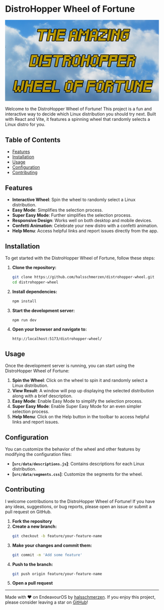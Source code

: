 # DistroHopper Wheel of Fortune

![Title Image](src/assets/title.jpg)

Welcome to the DistroHopper Wheel of Fortune! This project is a fun and interactive way to decide which Linux distribution you should try next. Built with React and Vite, it features a spinning wheel that randomly selects a Linux distro for you.

## Table of Contents

- [Features](#features)
- [Installation](#installation)
- [Usage](#usage)
- [Configuration](#configuration)
- [Contributing](#contributing)

## Features

- **Interactive Wheel**: Spin the wheel to randomly select a Linux distribution.
- **Easy Mode**: Simplifies the selection process.
- **Super Easy Mode**: Further simplifies the selection process.
- **Responsive Design**: Works well on both desktop and mobile devices.
- **Confetti Animation**: Celebrate your new distro with a confetti animation.
- **Help Menu**: Access helpful links and report issues directly from the app.

## Installation

To get started with the DistroHopper Wheel of Fortune, follow these steps:

1. **Clone the repository:**
    ```sh
    git clone https://github.com/halsschmerzen/distrohopper-wheel.git
    cd distrohopper-wheel
    ```

2. **Install dependencies:**
    ```sh
    npm install
    ```

3. **Start the development server:**
    ```sh
    npm run dev
    ```

4. **Open your browser and navigate to:**
    ```
    http://localhost:5173/distrohopper-wheel/
    ```

## Usage

Once the development server is running, you can start using the DistroHopper Wheel of Fortune:

1. **Spin the Wheel**: Click on the wheel to spin it and randomly select a Linux distribution.
2. **View Result**: A window will pop up displaying the selected distribution along with a brief description.
3. **Easy Mode**: Enable Easy Mode to simplify the selection process.
4. **Super Easy Mode**: Enable Super Easy Mode for an even simpler selection process.
5. **Help Menu**: Click on the Help button in the toolbar to access helpful links and report issues.

## Configuration

You can customize the behavior of the wheel and other features by modifying the configuration files:

- **[`src/data/descriptions.js`]**: Contains descriptions for each Linux distribution.
- **[`src/data/segments.css`]**: Customize the segments for the wheel.

## Contributing

I welcome contributions to the DistroHopper Wheel of Fortune! If you have any ideas, suggestions, or bug reports, please open an issue or submit a pull request on GitHub.

1. **Fork the repository**
2. **Create a new branch:**
    ```sh
    git checkout -b feature/your-feature-name
    ```
3. **Make your changes and commit them:**
    ```sh
    git commit -m 'Add some feature'
    ```
4. **Push to the branch:**
    ```sh
    git push origin feature/your-feature-name
    ```
5. **Open a pull request**


---

Made with ❤️ on EndeavourOS by [halsschmerzen](https://github.com/halsschmerzen). If you enjoy this project, please consider leaving a star on [GitHub](https://github.com/halsschmerzen/distrohopper-wheel)!